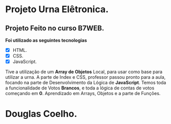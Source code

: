 # Projeto Urna Elêtronica.
## Projeto Feito no curso B7WEB.

**Foi utilizado as seguintes tecnologias**

- [x] HTML.
- [x] CSS.
- [x] JavaScript.

Tive a utilização de um **Array de Objetos** Local, para usar como base para utilizar a urna.
A parte de Index e CSS, professor passou pronto para a aula, focando na parte de Desenvolvimento da Lógica de **JavaScript**.
Temos toda a funcionalidade de Votos **Brancos**, e toda a lógica de contas de votos começando em **0**.
Aprendizado em Arrays, Objetos e a parte de Funções.


# Douglas Coelho.